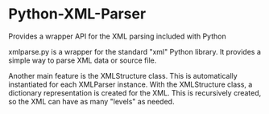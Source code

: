 Python-XML-Parser
=================

Provides a wrapper API for the XML parsing included with Python

xmlparse.py is a wrapper for the standard "xml" Python library. It provides a simple way to parse XML data or source file.

Another main feature is the XMLStructure class. This is automatically instantiated for each XMLParser instance.
With the XMLStructure class, a dictionary representation is created for the XML. This is recursively created, so the XML can have as many "levels" as needed.
